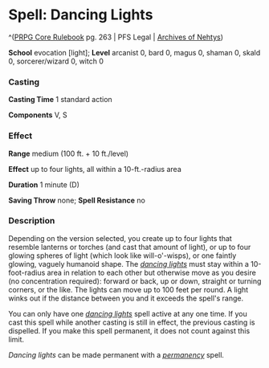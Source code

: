 # Spell: Dancing Lights

^([PRPG Core Rulebook][ss-dancing-lights] pg. 263 | PFS Legal | [Archives of Nehtys][sn-dancing-lights])

**School** evocation [light]; **Level** arcanist 0, bard 0, magus 0, shaman 0, skald 0, sorcerer/wizard 0, witch 0

### Casting

**Casting Time** 1 standard action  

**Components** V, S

### Effect

**Range** medium (100 ft. + 10 ft./level)  

**Effect** up to four lights, all within a 10-ft.-radius area  

**Duration** 1 minute (D)  

**Saving Throw** none; **Spell Resistance** no

### Description

Depending on the version selected, you create up to four lights that resemble lanterns or torches (and cast that amount of light), or up to four glowing spheres of light (which look like will-o'-wisps), or one faintly glowing, vaguely humanoid shape. The _[dancing lights]_ must stay within a 10-foot-radius area in relation to each other but otherwise move as you desire (no concentration required): forward or back, up or down, straight or turning corners, or the like. The lights can move up to 100 feet per round. A light winks out if the distance between you and it exceeds the spell's range.  

You can only have one _[dancing lights]_ spell active at any one time. If you cast this spell while another casting is still in effect, the previous casting is dispelled. If you make this spell permanent, it does not count against this limit.  

_Dancing lights_ can be made permanent with a _[permanency]_ spell.

[ss-dancing-lights]: http://paizo.com/pathfinderRPG/v57
[sn-dancing-lights]: http://www.archivesofnethys.com/SpellDisplay.aspx?ItemName=Dancing%20Lights
[permanency]: http://www.archivesofnethys.com/SpellDisplay.aspx?ItemName=permanency
[dancing lights]: http://www.archivesofnethys.com/SpellDisplay.aspx?ItemName=dancing%20lights